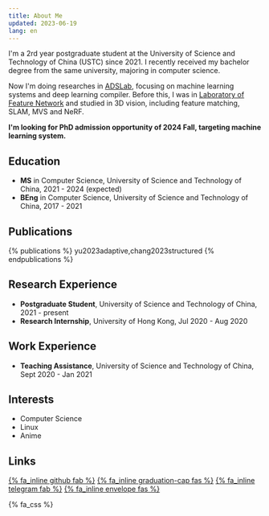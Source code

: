 ```yaml
---
title: About Me
updated: 2023-06-19
lang: en
---
```


I'm a 2rd year postgraduate student at the University of Science and Technology of China (USTC) since 2021. I recently received my bachelor degree from the same university, majoring in computer science.

Now I'm doing researches in [ADSLab](https://adsl.ustc.edu.cn), focusing on machine learning systems and deep learning compiler. Before this, I was in [Laboratory of Feature Network](https://lfn.ustc.edu.cn) and studied in 3D vision, including feature matching, SLAM, MVS and NeRF.

**I'm looking for PhD admission opportunity of 2024 Fall, targeting machine learning system.**

## Education

- **MS** in Computer Science, University of Science and Technology of China, 2021 - 2024 (expected)
- **BEng** in Computer Science, University of Science and Technology of China, 2017 - 2021

## Publications

{% publications %}
yu2023adaptive,chang2023structured
{% endpublications %}

## Research Experience

- **Postgraduate Student**, University of Science and Technology of China, 2021 - present
- **Research Internship**, University of Hong Kong, Jul 2020 - Aug 2020

## Work Experience

- **Teaching Assistance**, University of Science and Technology of China, Sept 2020 - Jan 2021

## Interests

- Computer Science
- Linux
- Anime

## Links

[{% fa_inline github fab %}](https://github.com/monsoon235) [{% fa_inline graduation-cap fas %}](https://scholar.google.com/citations?user=FaKLpb8AAAAJ) [{% fa_inline telegram fab %}](https://t.me/monsoon235) [{% fa_inline envelope fas %}](mailto:yjh1021317464@gmail.com)

{% fa_css %}

